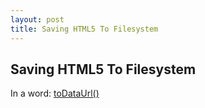 ```yaml
---
layout: post
title: Saving HTML5 To Filesystem
---
```


## Saving HTML5 To Filesystem

In a word: [toDataUrl()](http://www.w3.org/TR/html5/the-canvas-element.html)
